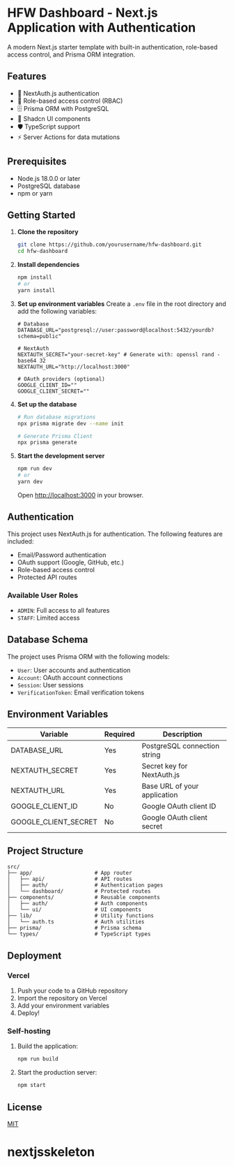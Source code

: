 # HFW Dashboard - Next.js Application with Authentication

A modern Next.js starter template with built-in authentication, role-based access control, and Prisma ORM integration.

## Features

- 🔐 NextAuth.js authentication
- 👥 Role-based access control (RBAC)
- 🗄️ Prisma ORM with PostgreSQL
- 🎨 Shadcn UI components
- 🛡️ TypeScript support
- ⚡ Server Actions for data mutations

## Prerequisites

- Node.js 18.0.0 or later
- PostgreSQL database
- npm or yarn

## Getting Started

1. **Clone the repository**

   ```bash
   git clone https://github.com/yourusername/hfw-dashboard.git
   cd hfw-dashboard
   ```

2. **Install dependencies**

   ```bash
   npm install
   # or
   yarn install
   ```

3. **Set up environment variables**
   Create a `.env` file in the root directory and add the following variables:

   ```env
   # Database
   DATABASE_URL="postgresql://user:password@localhost:5432/yourdb?schema=public"

   # NextAuth
   NEXTAUTH_SECRET="your-secret-key" # Generate with: openssl rand -base64 32
   NEXTAUTH_URL="http://localhost:3000"

   # OAuth providers (optional)
   GOOGLE_CLIENT_ID=""
   GOOGLE_CLIENT_SECRET=""
   ```

4. **Set up the database**

   ```bash
   # Run database migrations
   npx prisma migrate dev --name init

   # Generate Prisma Client
   npx prisma generate
   ```

5. **Start the development server**

   ```bash
   npm run dev
   # or
   yarn dev
   ```

   Open [http://localhost:3000](http://localhost:3000) in your browser.

## Authentication

This project uses NextAuth.js for authentication. The following features are included:

- Email/Password authentication
- OAuth support (Google, GitHub, etc.)
- Role-based access control
- Protected API routes

### Available User Roles

- `ADMIN`: Full access to all features
- `STAFF`: Limited access

## Database Schema

The project uses Prisma ORM with the following models:

- `User`: User accounts and authentication
- `Account`: OAuth account connections
- `Session`: User sessions
- `VerificationToken`: Email verification tokens

## Environment Variables

| Variable             | Required | Description                  |
| -------------------- | -------- | ---------------------------- |
| DATABASE_URL         | Yes      | PostgreSQL connection string |
| NEXTAUTH_SECRET      | Yes      | Secret key for NextAuth.js   |
| NEXTAUTH_URL         | Yes      | Base URL of your application |
| GOOGLE_CLIENT_ID     | No       | Google OAuth client ID       |
| GOOGLE_CLIENT_SECRET | No       | Google OAuth client secret   |

## Project Structure

```
src/
├── app/                    # App router
│   ├── api/                # API routes
│   ├── auth/               # Authentication pages
│   └── dashboard/          # Protected routes
├── components/             # Reusable components
│   ├── auth/               # Auth components
│   └── ui/                 # UI components
├── lib/                    # Utility functions
│   └── auth.ts             # Auth utilities
├── prisma/                 # Prisma schema
└── types/                  # TypeScript types
```

## Deployment

### Vercel

1. Push your code to a GitHub repository
2. Import the repository on Vercel
3. Add your environment variables
4. Deploy!

### Self-hosting

1. Build the application:

   ```bash
   npm run build
   ```

2. Start the production server:
   ```bash
   npm start
   ```

## License

[MIT](https://choosealicense.com/licenses/mit/)

# nextjsskeleton
